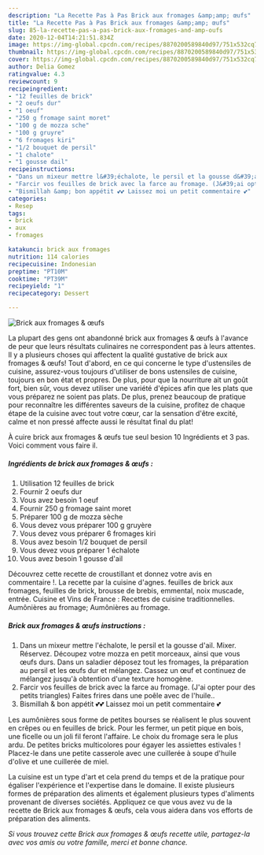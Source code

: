 ```yaml
---
description: "La Recette Pas à Pas Brick aux fromages &amp;amp; œufs"
title: "La Recette Pas à Pas Brick aux fromages &amp;amp; œufs"
slug: 85-la-recette-pas-a-pas-brick-aux-fromages-and-amp-oufs
date: 2020-12-04T14:21:51.834Z
image: https://img-global.cpcdn.com/recipes/8870200589840d97/751x532cq70/brick-aux-fromages-oeufs-photo-principale-de-la-recette.jpg
thumbnail: https://img-global.cpcdn.com/recipes/8870200589840d97/751x532cq70/brick-aux-fromages-oeufs-photo-principale-de-la-recette.jpg
cover: https://img-global.cpcdn.com/recipes/8870200589840d97/751x532cq70/brick-aux-fromages-oeufs-photo-principale-de-la-recette.jpg
author: Delia Gomez
ratingvalue: 4.3
reviewcount: 9
recipeingredient:
- "12 feuilles de brick"
- "2 oeufs dur"
- "1 oeuf"
- "250 g fromage saint moret"
- "100 g de mozza sche"
- "100 g gruyre"
- "6 fromages kiri"
- "1/2 bouquet de persil"
- "1 chalote"
- "1 gousse dail"
recipeinstructions:
- "Dans un mixeur mettre l&#39;échalote, le persil et la gousse d&#39;ail. Mixer. Réservez. Découpez votre mozza en petit morceaux, ainsi que vous œufs durs. Dans un saladier déposez tout les fromages, la préparation au persil et les œufs dur et mélangez. Cassez un œuf et continuez de mélangez jusqu&#39;à obtention d&#39;une texture homogène."
- "Farcir vos feuilles de brick avec la farce au fromage. (J&#39;ai opter pour des petits triangles) Faites frires dans une poêle avec de l&#39;huile.."
- "Bismillah &amp; bon appétit 💕💕 Laissez moi un petit commentaire 💕"
categories:
- Resep
tags:
- brick
- aux
- fromages

katakunci: brick aux fromages 
nutrition: 114 calories
recipecuisine: Indonesian
preptime: "PT10M"
cooktime: "PT39M"
recipeyield: "1"
recipecategory: Dessert

---
```



![Brick aux fromages &amp; œufs](https://img-global.cpcdn.com/recipes/8870200589840d97/751x532cq70/brick-aux-fromages-oeufs-photo-principale-de-la-recette.jpg)

La plupart des gens ont abandonné brick aux fromages &amp; œufs à l'avance de peur que leurs résultats culinaires ne correspondent pas à leurs attentes. Il y a plusieurs choses qui affectent la qualité gustative de brick aux fromages &amp; œufs! Tout d'abord, en ce qui concerne le type d'ustensiles de cuisine, assurez-vous toujours d'utiliser de bons ustensiles de cuisine, toujours en bon état et propres. De plus, pour que la nourriture ait un goût fort, bien sûr, vous devez utiliser une variété d'épices afin que les plats que vous préparez ne soient pas plats. De plus, prenez beaucoup de pratique pour reconnaître les différentes saveurs de la cuisine, profitez de chaque étape de la cuisine avec tout votre cœur, car la sensation d'être excité, calme et non pressé affecte aussi le résultat final du plat!

<!--inarticleads1-->

À cuire brick aux fromages &amp; œufs tue seul besion 10 Ingrédients et 3 pas. Voici comment vous faire il.

##### Ingrédients de brick aux fromages &amp; œufs :

1. Utilisation 12 feuilles de brick
1. Fournir 2 oeufs dur
1. Vous avez besoin 1 oeuf
1. Fournir 250 g fromage saint moret
1. Préparer 100 g de mozza sèche
1. Vous devez vous préparer 100 g gruyère
1. Vous devez vous préparer 6 fromages kiri
1. Vous avez besoin 1/2 bouquet de persil
1. Vous devez vous préparer 1 échalote
1. Vous avez besoin 1 gousse d&#39;ail


Découvrez cette recette de croustillant et donnez votre avis en commentaire !. La recette par la cuisine d&#39;agnes. feuilles de brick aux fromages, feuilles de brick, brousse de brebis, emmental, noix muscade, entrée. Cuisine et Vins de France : Recettes de cuisine traditionnelles. Aumônières au fromage; Aumônières au fromage. 

<!--inarticleads2-->

##### Brick aux fromages &amp; œufs instructions :

1. Dans un mixeur mettre l&#39;échalote, le persil et la gousse d&#39;ail. Mixer. Réservez. Découpez votre mozza en petit morceaux, ainsi que vous œufs durs. Dans un saladier déposez tout les fromages, la préparation au persil et les œufs dur et mélangez. Cassez un œuf et continuez de mélangez jusqu&#39;à obtention d&#39;une texture homogène.
1. Farcir vos feuilles de brick avec la farce au fromage. (J&#39;ai opter pour des petits triangles) Faites frires dans une poêle avec de l&#39;huile..
1. Bismillah &amp; bon appétit 💕💕 Laissez moi un petit commentaire 💕


Les aumônières sous forme de petites bourses se réalisent le plus souvent en crêpes ou en feuilles de brick. Pour les fermer, un petit pique en bois, une ficelle ou un joli fil feront l&#39;affaire. Le choix du fromage sera le plus ardu. De petites bricks multicolores pour égayer les assiettes estivales ! Placez-le dans une petite casserole avec une cuillerée à soupe d&#39;huile d&#39;olive et une cuillerée de miel. 

<!--inarticleads1-->

<p>
La cuisine est un type d'art et cela prend du temps et de la pratique pour égaliser l'expérience et l'expertise dans le domaine. Il existe plusieurs formes de préparation des aliments et également plusieurs types d'aliments provenant de diverses sociétés. Appliquez ce que vous avez vu de la recette de Brick aux fromages &amp; œufs, cela vous aidera dans vos efforts de préparation des aliments.
</p>

<p>
<i>Si vous trouvez cette Brick aux fromages &amp; œufs recette utile, partagez-la avec vos amis ou votre famille, merci et bonne chance.</i>
</p>
